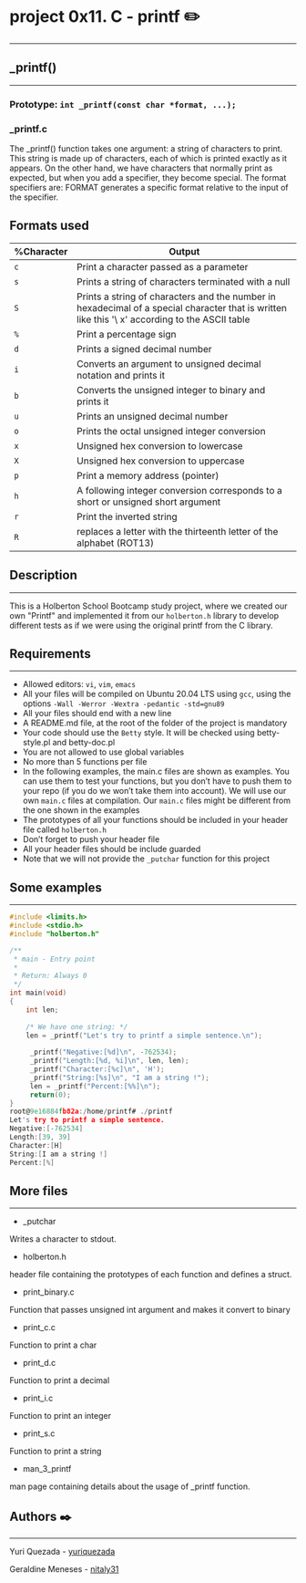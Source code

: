 # project 0x11. C - printf ✏️
***
## _printf()
***
### **Prototype: `int _printf(const char *format, ...);`**

### _printf.c

The _printf() function takes one argument: a string of characters to print. 
This string is made up of characters, each of which is printed exactly as it appears. 
On the other hand, we have characters that normally print as expected, but when you add a specifier, they become special. 
The format specifiers are:
FORMAT generates a specific format relative to the input of the specifier.

## Formats used

| %Character | Output |
| --- | --- |
| `c` | Print a character passed as a parameter |
| `s` | Prints a string of characters terminated with a null |
| `S` | Prints a string of characters and the number in hexadecimal of a special character that is written like this '\ x' according to the ASCII table |
| `%` | Print a percentage sign |
| `d` | Prints a signed decimal number |
| `i` | Converts an argument to unsigned decimal notation and prints it |
| `b` | Converts the unsigned integer to binary and prints it |
| `u` | Prints an unsigned decimal number |
| `o` | Prints the octal unsigned integer conversion |
| `x` | Unsigned hex conversion to lowercase |
| `X` | Unsigned hex conversion to uppercase |
| `p` | Print a memory address (pointer) |
| `h` | A following integer conversion corresponds to a short or unsigned short argument |
| `r` | Print the inverted string |
| `R` | replaces a letter with the thirteenth letter of the alphabet (ROT13) |

## Description
***
This is a Holberton School Bootcamp study project, where we created our own "Printf" and implemented it from our `holberton.h` library to develop different tests as if we were using the original printf from the C library.

## Requirements
***
* Allowed editors: `vi`, `vim`, `emacs`
* All your files will be compiled on Ubuntu 20.04 LTS using `gcc`, using the options `-Wall -Werror -Wextra -pedantic -std=gnu89`
* All your files should end with a new line
* A README.md file, at the root of the folder of the project is mandatory
* Your code should use the `Betty` style. It will be checked using betty-style.pl and betty-doc.pl
* You are not allowed to use global variables
* No more than 5 functions per file
* In the following examples, the main.c files are shown as examples. You can use them to test your functions, but you don’t have to push them to your repo (if you do we won’t take them into account). We will use our own `main.c` files at compilation. Our `main.c` files might be different from the one shown in the examples
* The prototypes of all your functions should be included in your header file called `holberton.h`
* Don’t forget to push your header file
* All your header files should be include guarded
* Note that we will not provide the `_putchar` function for this project

## Some examples
***
```C
#include <limits.h>
#include <stdio.h>
#include "holberton.h"

/**
 * main - Entry point
 *
 * Return: Always 0
 */
int main(void)
{
    int len;
    
    /* We have one string: */
    len = _printf("Let's try to printf a simple sentence.\n");
    
     _printf("Negative:[%d]\n", -762534);
     _printf("Length:[%d, %i]\n", len, len);
     _printf("Character:[%c]\n", 'H');
     _printf("String:[%s]\n", "I am a string !");
     len = _printf("Percent:[%%]\n");
     return(0);
}
root@9e16884fb82a:/home/printf# ./printf
Let's try to printf a simple sentence.
Negative:[-762534]
Length:[39, 39]
Character:[H]
String:[I am a string !]
Percent:[%]
```

## More files
***
* _putchar
 
Writes a character to stdout.

* holberton.h

header file containing the prototypes of each function and defines a struct.

* print_binary.c

Function that passes unsigned int argument and makes it convert to binary

* print_c.c

Function to print a char

* print_d.c

Function to print a decimal

* print_i.c

Function to print an integer

* print_s.c

Function to print a string

* man_3_printf

man page containing details about the usage of _printf function.

## Authors ✒️
***
Yuri Quezada - [yuriquezada](https://github.com/yuriquezada)

Geraldine Meneses - [nitaly31](https://github.com/nitaly31)
